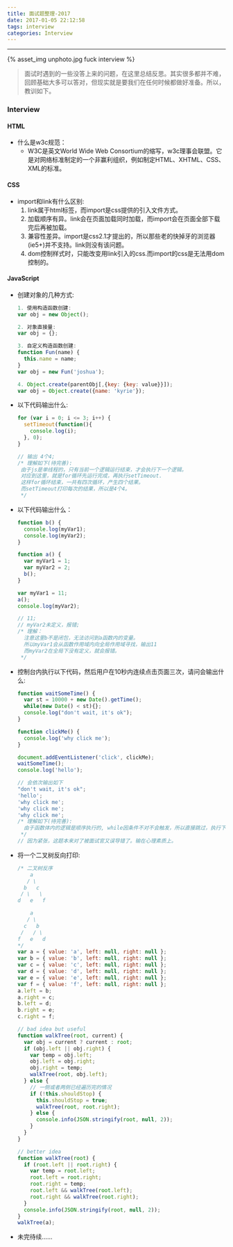 ```yaml
---
title: 面试题整理-2017
date: 2017-01-05 22:12:58
tags: interview
categories: Interview
---
```


<hr>

{% asset_img unphoto.jpg fuck interview %}

<blockquote>
面试时遇到的一些没答上来的问题，在这里总结反思。其实很多都并不难，回顾基础大多可以答对，但现实就是要我们在任何时候都做好准备。所以，教训如下。

</blockquote>

<!--more-->

### Interview

#### HTML

* 什么是w3c规范：
  * W3C是英文World Wide Web Consortium的缩写，w3c理事会联盟。它是对网络标准制定的一个非赢利组织，例如制定HTML、XHTML、CSS、XML的标准。

#### CSS

* import和link有什么区别:
  1. link属于html标签，而import是css提供的引入文件方式。
  2. 加载顺序有异。link会在页面加载同时加载，而import会在页面全部下载完后再被加载。
  3. 兼容性差异。import是css2.1才提出的，所以那些老的快掉牙的浏览器(ie5+)并不支持。link则没有该问题。
  4. dom控制样式时，只能改变用link引入的css.而import的css是无法用dom控制的。

#### JavaScript

* 创建对象的几种方式:

  ```javascript
  1. 使用构造函数创建:
  var obj = new Object();

  2. 对象直接量:
  var obj = {};

  3. 自定义构造函数创建:
  function Fun(name) {
    this.name = name;
  }
  var obj = new Fun('joshua');

  4. Object.create(parentObj[,{key: {key: value}}]);
  var obj = Object.create({name: 'kyrie'});
  ```

* 以下代码输出什么:

  ```javascript
  for (var i = 0; i <= 3; i++) {
    setTimeout(function(){
      console.log(i);
    }, 0);
  }

  // 输出 4个4;
  /* 理解如下(待完善):
   由于js是单线程的，只有当前一个逻辑运行结束，才会执行下一个逻辑。
   对应到这里，就是for循环先运行完成，再执行setTimeout.
   这样for循环结束，一共有四次循环，产生四个结果。
   而setTimeout打印每次的结果，所以是4个4。
   */

  ```

* 以下代码输出什么：

  ```javascript
  function b() {
    console.log(myVar1);
    console.log(myVar2);
  }

  function a() {
    var myVar1 = 1;
    var myVar2 = 2;
    b();
  }

  var myVar1 = 11;
  a();
  console.log(myVar2);

  // 11;
  // myVar2未定义，报错;
  /* 理解：
    注意这里b不是闭包，无法访问到a函数内的变量。
    所以myVar1会从函数作用域内向全局作用域寻找，输出11
    而myVar2在全局下没有定义，就会报错。
   */

  ```

* 控制台内执行以下代码，然后用户在10秒内连续点击页面三次，请问会输出什么:

  ```javascript
  function waitSomeTime() {
    var st = 10000 + new Date().getTime();
    while(new Date() < st){};
    console.log("don't wait, it's ok");
  }

  function clickMe() {
    console.log('why click me');
  }

  document.addEventListener('click', clickMe);
  waitSomeTime();
  console.log('hello');

  // 会依次输出如下
  "don't wait, it's ok";
  'hello';
  'why click me';
  'why click me';
  'why click me';
  /* 理解如下(待完善):
    由于函数体内的逻辑是顺序执行的, while因条件不对不会触发，所以直接跳过，执行下一句。
   */
  // 因为紧张，这题本来对了被面试官又误导错了。输在心理素质上。

  ```

* 将一个二叉树反向打印:

  ```javascript
  /* 二叉树反序
      a
     / \
    b   c
   / \   \
  d   e   f

      a
     / \
    c   b
   /   / \
  f   e   d
  */
  var a = { value: 'a', left: null, right: null };
  var b = { value: 'b', left: null, right: null };
  var c = { value: 'c', left: null, right: null };
  var d = { value: 'd', left: null, right: null };
  var e = { value: 'e', left: null, right: null };
  var f = { value: 'f', left: null, right: null };
  a.left = b;
  a.right = c;
  b.left = d;
  b.right = e;
  c.right = f;

  // bad idea but useful
  function walkTree(root, current) {
    var obj = current ? current : root;
    if (obj.left || obj.right) {
      var temp = obj.left;
      obj.left = obj.right;
      obj.right = temp;
      walkTree(root, obj.left);
    } else {
      // 一侧或者两侧已经遍历完的情况
      if (!this.shouldStop) {
        this.shouldStop = true;
        walkTree(root, root.right);
      } else {
        console.info(JSON.stringify(root, null, 2));
      }
    }
  }

  // better idea
  function walkTree(root) {
    if (root.left || root.right) {
      var temp = root.left;
      root.left = root.right;
      root.right = temp;
      root.left && walkTree(root.left);
      root.right && walkTree(root.right);
    }
    console.info(JSON.stringify(root, null, 2));
  }
  walkTree(a);

  ```

* 未完待续……
